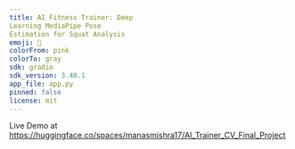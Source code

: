 ```yaml
---
title: AI Fitness Trainer: Deep
Learning MediaPipe Pose
Estimation for Squat Analysis
emoji: 🏢
colorFrom: pink
colorTo: gray
sdk: gradio
sdk_version: 3.40.1
app_file: app.py
pinned: false
license: mit
---
```

Live Demo at https://huggingface.co/spaces/manasmishra17/AI_Trainer_CV_Final_Project
